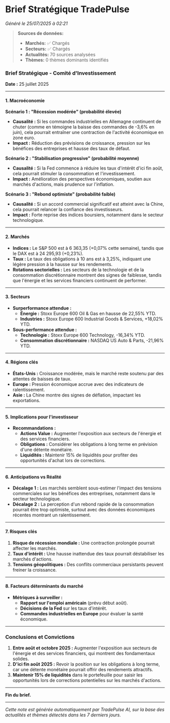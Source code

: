 # Brief Stratégique TradePulse

*Généré le 25/07/2025 à 02:21*

> **Sources de données:**
> - **Marchés:** ✅ Chargés
> - **Secteurs:** ✅ Chargés
> - **Actualités:** 70 sources analysées
> - **Thèmes:** 0 thèmes dominants identifiés

### Brief Stratégique - Comité d'Investissement

**Date :** 25 juillet 2025

---

#### 1. Macroéconomie

**Scénario 1 : "Récession modérée" (probabilité élevée)**
- **Causalité :** Si les commandes industrielles en Allemagne continuent de chuter (comme en témoigne la baisse des commandes de -3,6% en juin), cela pourrait entraîner une contraction de l'activité économique en zone euro. 
- **Impact :** Réduction des prévisions de croissance, pression sur les bénéfices des entreprises et hausse des taux de défaut.

**Scénario 2 : "Stabilisation progressive" (probabilité moyenne)**
- **Causalité :** Si la Fed commence à réduire les taux d'intérêt d'ici fin août, cela pourrait stimuler la consommation et l'investissement.
- **Impact :** Amélioration des perspectives économiques, soutien aux marchés d'actions, mais prudence sur l'inflation.

**Scénario 3 : "Rebond optimiste" (probabilité faible)**
- **Causalité :** Si un accord commercial significatif est atteint avec la Chine, cela pourrait relancer la confiance des investisseurs.
- **Impact :** Forte reprise des indices boursiers, notamment dans le secteur technologique.

---

#### 2. Marchés

- **Indices :** Le S&P 500 est à 6 363,35 (+0,07% cette semaine), tandis que le DAX est à 24 295,93 (+0,23%).
- **Taux :** Le taux des obligations à 10 ans est à 3,25%, indiquant une légère pression à la hausse sur les rendements.
- **Rotations sectorielles :** Les secteurs de la technologie et de la consommation discrétionnaire montrent des signes de faiblesse, tandis que l'énergie et les services financiers continuent de performer.

---

#### 3. Secteurs

- **Surperformance attendue :**
  - **Énergie :** Stoxx Europe 600 Oil & Gas en hausse de 22,55% YTD.
  - **Industries :** Stoxx Europe 600 Industrial Goods & Services, +18,02% YTD.
- **Sous-performance attendue :**
  - **Technologie :** Stoxx Europe 600 Technology, -16,34% YTD.
  - **Consommation discrétionnaire :** NASDAQ US Auto & Parts, -21,96% YTD.

---

#### 4. Régions clés

- **États-Unis :** Croissance modérée, mais le marché reste soutenu par des attentes de baisses de taux.
- **Europe :** Pression économique accrue avec des indicateurs de ralentissement.
- **Asie :** La Chine montre des signes de déflation, impactant les exportations.

---

#### 5. Implications pour l'investisseur

- **Recommandations :**
  - **Actions Value :** Augmenter l'exposition aux secteurs de l'énergie et des services financiers.
  - **Obligations :** Considérer les obligations à long terme en prévision d'une détente monétaire.
  - **Liquidités :** Maintenir 15% de liquidités pour profiter des opportunités d'achat lors de corrections.

---

#### 6. Anticipations vs Réalité

- **Décalage 1 :** Les marchés semblent sous-estimer l'impact des tensions commerciales sur les bénéfices des entreprises, notamment dans le secteur technologique.
- **Décalage 2 :** La perception d'un rebond rapide de la consommation pourrait être trop optimiste, surtout avec des données économiques récentes montrant un ralentissement.

---

#### 7. Risques clés

1. **Risque de récession mondiale :** Une contraction prolongée pourrait affecter les marchés.
2. **Taux d'intérêt :** Une hausse inattendue des taux pourrait déstabiliser les marchés d'actions.
3. **Tensions géopolitiques :** Des conflits commerciaux persistants peuvent freiner la croissance.

---

#### 8. Facteurs déterminants du marché

- **Métriques à surveiller :**
  - **Rapport sur l'emploi américain** (prévu début août).
  - **Décisions de la Fed** sur les taux d'intérêt.
  - **Commandes industrielles en Europe** pour évaluer la santé économique.

---

### Conclusions et Convictions

1. **Entre août et octobre 2025 :** Augmenter l'exposition aux secteurs de l'énergie et des services financiers, qui montrent des fondamentaux solides.
2. **D'ici fin août 2025 :** Revoir la position sur les obligations à long terme, car une détente monétaire pourrait offrir des rendements attractifs.
3. **Maintenir 15% de liquidités** dans le portefeuille pour saisir les opportunités lors de corrections potentielles sur les marchés d'actions.

--- 

**Fin du brief.**

---

*Cette note est générée automatiquement par TradePulse AI, sur la base des actualités et thèmes détectés dans les 7 derniers jours.*

